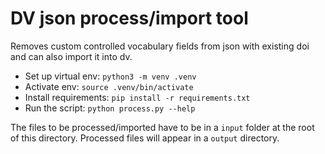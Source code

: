 # DV json process/import tool

Removes custom controlled vocabulary fields from json with existing doi and can also import it into dv.

- Set up virtual env: `python3 -m venv .venv`
- Activate env: `source .venv/bin/activate`
- Install requirements: `pip install -r requirements.txt`
- Run the script: `python process.py --help`

The files to be processed/imported have to be in a `input` folder at the root of this directory. Processed files will appear in a `output` directory.
